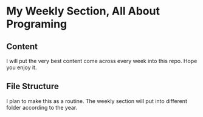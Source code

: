 # My Weekly Section, All About Programing

## Content
I will put the very best content come across every week into this repo. Hope you enjoy it.

## File Structure
I plan to make this as a routine. The weekly section will put into different folder according to the year.